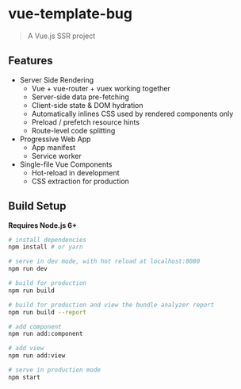 # vue-template-bug

> A Vue.js SSR project

## Features

- Server Side Rendering
  - Vue + vue-router + vuex working together
  - Server-side data pre-fetching
  - Client-side state & DOM hydration
  - Automatically inlines CSS used by rendered components only
  - Preload / prefetch resource hints
  - Route-level code splitting
- Progressive Web App
  - App manifest
  - Service worker
- Single-file Vue Components
  - Hot-reload in development
  - CSS extraction for production

## Build Setup

**Requires Node.js 6+**

``` bash
# install dependencies
npm install # or yarn

# serve in dev mode, with hot reload at localhost:8080
npm run dev

# build for production
npm run build

# build for production and view the bundle analyzer report
npm run build --report

# add component
npm run add:component

# add view
npm run add:view

# serve in production mode
npm start
```
